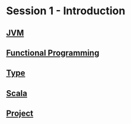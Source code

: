 # Session 1 - Introduction

## [JVM](./jvm/README.md)

## [Functional Programming](./fp/README.md)

## [Type](./type/README.md)

## [Scala](./scala/README.md)

## [Project](./project/README.md)
